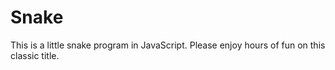 # Snake
This is a little snake program in JavaScript. Please enjoy hours of fun on this classic title.
